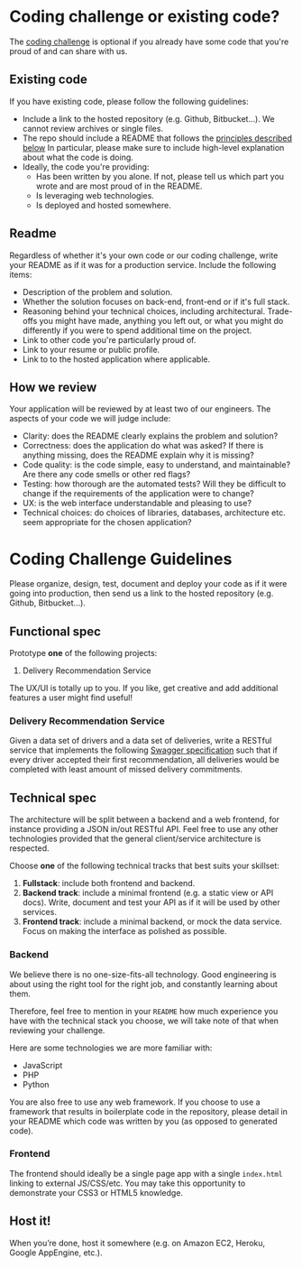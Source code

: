 Coding challenge or existing code?
==================================

The [coding challenge](coding_challenge.md) is optional if you already have
some code that you're proud of and can share with us.

Existing code
-------------

If you have existing code, please follow the following guidelines:

* Include a link to the hosted repository (e.g. Github, Bitbucket...). We cannot
  review archives or single files.
* The repo should include a README that follows the [principles described
  below](#readme) In particular, please make sure to include high-level
  explanation about what the code is doing.
* Ideally, the code you're providing:
  * Has been written by you alone. If not, please tell us which part you wrote
    and are most proud of in the README.
  * Is leveraging web technologies.
  * Is deployed and hosted somewhere.

Readme
------

Regardless of whether it's your own code or our coding challenge, write your
README as if it was for a production service. Include the following items:

* Description of the problem and solution.
* Whether the solution focuses on back-end, front-end or if it's full stack.
* Reasoning behind your technical choices, including architectural. Trade-offs
  you might have made, anything you left out, or what you might do differently
  if you were to spend additional time on the project.
* Link to other code you're particularly proud of.
* Link to your resume or public profile.
* Link to to the hosted application where applicable.

How we review
-------------

Your application will be reviewed by at least two of our engineers. The
aspects of your code we will judge include:

* Clarity: does the README clearly explains the problem and solution?
* Correctness: does the application do what was asked? If there is anything
  missing, does the README explain why it is missing?
* Code quality: is the code simple, easy to understand, and maintainable?  Are
  there any code smells or other red flags?
* Testing: how thorough are the automated tests? Will they be difficult to
  change if the requirements of the application were to change?
* UX: is the web interface understandable and pleasing to use?
* Technical choices: do choices of libraries, databases, architecture etc. seem
  appropriate for the chosen application?



Coding Challenge Guidelines
===========================

Please organize, design, test, document and deploy your code as if it were
going into production, then send us a link to the hosted repository (e.g.
Github, Bitbucket...).

Functional spec
---------------

Prototype **one** of the following projects:

1. Delivery Recommendation Service

The UX/UI is totally up to you. If you like, get creative and add additional
features a user might find useful!

### Delivery Recommendation Service

Given a data set of drivers and a data set of deliveries, write a RESTful service that implements
the following [Swagger specification](specs/delivery_recommendations.yaml) such that if every
driver accepted their first recommendation, all deliveries would be completed with least amount of
missed delivery commitments.


Technical spec
--------------

The architecture will be split between a backend and a web frontend, for
instance providing a JSON in/out RESTful API. Feel free to use any other
technologies provided that the general client/service architecture is
respected.

Choose **one** of the following technical tracks that best suits your skillset:

1. **Fullstack**: include both frontend and backend.
2. **Backend track**: include a minimal frontend (e.g. a static view or API
   docs). Write, document and test your API as if it will be used by other
   services.
3. **Frontend track**: include a minimal backend, or mock the data service. Focus on
making the interface as polished as possible.

### Backend

We believe there is no one-size-fits-all technology. Good engineering is about
using the right tool for the right job, and constantly learning about them.

Therefore, feel free to mention in your `README` how much experience you have
with the technical stack you choose, we will take note of that when reviewing
your challenge.

Here are some technologies we are more familiar with:

* JavaScript
* PHP
* Python

You are also free to use any web framework. If you choose to use a framework
that results in boilerplate code in the repository, please detail in your
README which code was written by you (as opposed to generated code).

### Frontend

The frontend should ideally be a single page app with a single `index.html`
linking to external JS/CSS/etc. You may take this opportunity to demonstrate
your CSS3 or HTML5 knowledge.

Host it!
--------

When you’re done, host it somewhere (e.g. on Amazon EC2, Heroku, Google
AppEngine, etc.).
